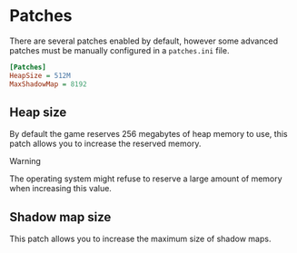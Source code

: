 # Patches

There are several patches enabled by default, however some advanced patches must be manually configured in a `patches.ini` file.

```ini
[Patches]
HeapSize = 512M
MaxShadowMap = 8192
```

## Heap size

By default the game reserves 256 megabytes of heap memory to use, this patch allows you to increase the reserved memory.

> [!WARNING]  
> The operating system might refuse to reserve a large amount of memory when increasing this value.

## Shadow map size

This patch allows you to increase the maximum size of shadow maps.
